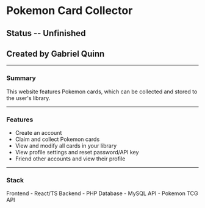 # Pokemon Card Collector

## Status -- Unfinished

## Created by Gabriel Quinn

---

### Summary

This website features Pokemon cards, which can be collected and stored to the user's library. 

---

### Features

- Create an account
- Claim and collect Pokemon cards
- View and modify all cards in your library
- View profile settings and reset password/API key
- Friend other accounts and view their profile

---

### Stack

Frontend - React/TS
Backend - PHP
Database - MySQL
API - Pokemon TCG API
